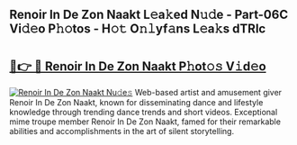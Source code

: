 ## Renoir In De Zon Naakt L𝚎a𝚔ed N𝚞𝚍e - Part-06C Vi𝚍𝚎o P𝚑𝚘tos - H𝚘𝚝 O𝚗𝚕yf𝚊ns L𝚎a𝚔s dTRlc

# <h2><a href="http://kfciil.oniu.top/?m=Renoir+In+De+Zon+Naakt">🔗👉 🔴 Renoir In De Zon Naakt P𝚑ot𝚘𝚜 V𝚒d𝚎o</a></h2>

[![Renoir In De Zon Naakt Nu𝚍e𝚜](https://i.imgur.com/0qMVB7G.gif)](http://kfciil.oniu.top/?m=Renoir+In+De+Zon+Naakt)
Web-based artist and amusement giver Renoir In De Zon Naakt, known for disseminating dance and lifestyle knowledge through trending dance trends and short videos. Exceptional mime troupe member Renoir In De Zon Naakt, famed for their remarkable abilities and accomplishments in the art of silent storytelling.  
